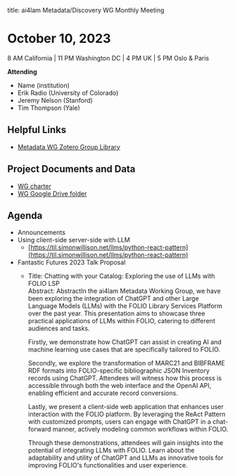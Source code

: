 title: ai4lam Metadata/Discovery WG	 Monthly Meeting

# October 10, 2023

8 AM California | 11 PM Washington DC | 4 PM UK | 5 PM Oslo & Paris

**Attending**



* Name (institution)
* Erik Radio (University of Colorado)
* Jeremy Nelson (Stanford)
* Tim Thompson (Yale)

## Helpful Links
* [Metadata WG Zotero Group Library](https://www.zotero.org/groups/2709151/ai4lam_metadata_wg/library)


## Project Documents and Data
* [WG charter](https://drive.google.com/file/d/1ypcx2F30siqr-KYOKFZtVv8h9PIS9a77/view?usp=sharing)
* [WG Google Drive folder](https://drive.google.com/drive/folders/1cpZtbjKadgD30794fD97XY-EChUSy2r9?usp=sharing)


## Agenda
* Announcements
* Using client-side server-side with LLM
    * [https://til.simonwillison.net/llms/python-react-pattern](https://til.simonwillison.net/llms/python-react-pattern)
* Fantastic Futures 2023 Talk Proposal
    * Title: Chatting with your Catalog: Exploring the use of LLMs with FOLIO LSP \
Abstract: AbstractIn the ai4lam Metadata Working Group, we have been exploring the integration of ChatGPT and other Large Language Models (LLMs) with the FOLIO Library Services Platform over the past year. This presentation aims to showcase three practical applications of LLMs within FOLIO, catering to different audiences and tasks.

        Firstly, we demonstrate how ChatGPT can assist in creating AI and machine learning use cases that are specifically tailored to FOLIO.


        Secondly, we explore the transformation of MARC21 and BIBFRAME RDF formats into FOLIO-specific bibliographic JSON Inventory records using ChatGPT. Attendees will witness how this process is accessible through both the web interface and the OpenAI API, enabling efficient and accurate record conversions.


        Lastly, we present a client-side web application that enhances user interaction with the FOLIO platform. By leveraging the ReAct Pattern with customized prompts, users can engage with ChatGPT in a chat-forward manner, actively modeling common workflows within FOLIO.


        Through these demonstrations, attendees will gain insights into the potential of integrating LLMs with FOLIO. Learn about the adaptability and utility of ChatGPT and LLMs as innovative tools for improving FOLIO's functionalities and user experience.

